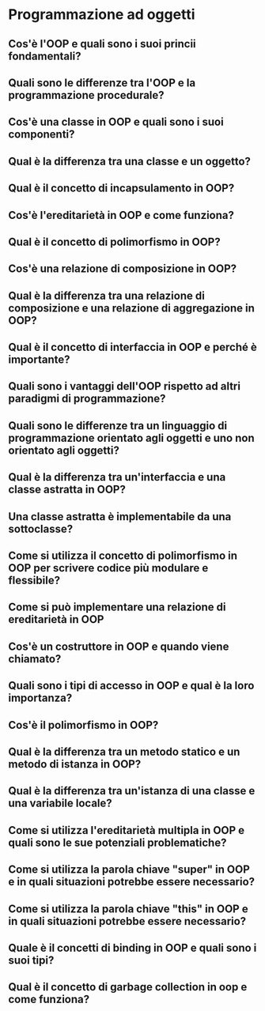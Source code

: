 # Programmazione ad oggetti

## **Cos'è l'OOP e quali sono i suoi princii fondamentali?**

## **Quali sono le differenze tra l'OOP e la programmazione procedurale?**

## **Cos'è una classe in OOP e quali sono i suoi componenti?**

## **Qual è la differenza tra una classe e un oggetto?**

## **Qual è il concetto di incapsulamento in OOP?**

## **Cos'è l'ereditarietà in OOP e come funziona?**

## **Qual è il concetto di polimorfismo in OOP?**

## **Cos'è una relazione di composizione in OOP?**

## **Qual è la differenza tra una relazione di composizione e una relazione di aggregazione in OOP?**

## **Qual è il concetto di interfaccia in OOP e perché è importante?**

## **Quali sono i vantaggi dell'OOP rispetto ad altri paradigmi di programmazione?**

## **Quali sono le differenze tra un linguaggio di programmazione orientato agli oggetti e uno non orientato agli oggetti?**

## **Qual è la differenza tra un'interfaccia e una classe astratta in OOP?**

## **Una classe astratta è implementabile da una sottoclasse?**

## **Come si utilizza il concetto di polimorfismo in OOP per scrivere codice più modulare e flessibile?**

## **Come si può implementare una relazione di ereditarietà in OOP**

## **Cos'è un costruttore in OOP e quando viene chiamato?**

## **Quali sono i tipi di accesso in OOP e qual è la loro importanza?**

## **Cos'è il polimorfismo in OOP?**

## **Qual è la differenza tra un metodo statico e un metodo di istanza in OOP?**

## **Qual è la differenza tra un'istanza di una classe e una variabile locale?**

## **Come si utilizza l'ereditarietà multipla in OOP e quali sono le sue potenziali problematiche?**

## **Come si utilizza la parola chiave "super" in OOP e in quali situazioni potrebbe essere necessario?**

## **Come si utilizza la parola chiave "this" in OOP e in quali situazioni potrebbe essere necessario?**

## **Quale è il concetti di binding in OOP e quali sono i suoi tipi?**

## **Qual è il concetto di garbage collection in oop e come funziona?**
